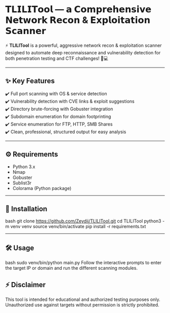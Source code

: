 # 𝗧𝗟𝗜𝗟𝗜𝗧𝗼𝗼𝗹 — 𝗮 𝗖𝗼𝗺𝗽𝗿𝗲𝗵𝗲𝗻𝘀𝗶𝘃𝗲 𝗡𝗲𝘁𝘄𝗼𝗿𝗸 𝗥𝗲𝗰𝗼𝗻 & 𝗘𝘅𝗽𝗹𝗼𝗶𝘁𝗮𝘁𝗶𝗼𝗻 𝗦𝗰𝗮𝗻𝗻𝗲𝗿  

⚡ **TLILITool** is a powerful, aggressive network recon & exploitation scanner designed to automate deep reconnaissance and vulnerability detection for both penetration testing and CTF challenges! 🎯💻  

---

## ✨ Key Features

✔️ Full port scanning with OS & service detection  
✔️ Vulnerability detection with CVE links & exploit suggestions  
✔️ Directory brute-forcing with Gobuster integration  
✔️ Subdomain enumeration for domain footprinting  
✔️ Service enumeration for FTP, HTTP, SMB Shares  
✔️ Clean, professional, structured output for easy analysis  

---

## ⚙️ Requirements

- Python 3.x  
- Nmap  
- Gobuster  
- Sublist3r  
- Colorama (Python package)  

---

## 🚀 Installation

bash
git clone https://github.com/Zeydii/TLILITool.git
cd TLILITool
python3 -m venv venv
source venv/bin/activate
pip install -r requirements.txt 

---

## 🛠️ Usage
bash
sudo venv/bin/python main.py
Follow the interactive prompts to enter the target IP or domain and run the different scanning modules.

## ⚡ Disclaimer
This tool is intended for educational and authorized testing purposes only. Unauthorized use against targets without permission is strictly prohibited.

